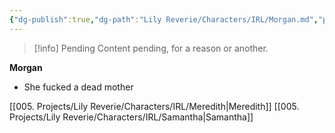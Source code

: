 ```yaml
---
{"dg-publish":true,"dg-path":"Lily Reverie/Characters/IRL/Morgan.md","permalink":"/lily-reverie/characters/irl/morgan/","created":"2024-01-21T01:41:28.742-03:00","updated":"2024-01-22T18:16:03.762-03:00"}
---
```



>[!info] Pending
>Content pending, for a reason or another.

**Morgan**
* She fucked a dead mother

[[005. Projects/Lily Reverie/Characters/IRL/Meredith\|Meredith]]
[[005. Projects/Lily Reverie/Characters/IRL/Samantha\|Samantha]]